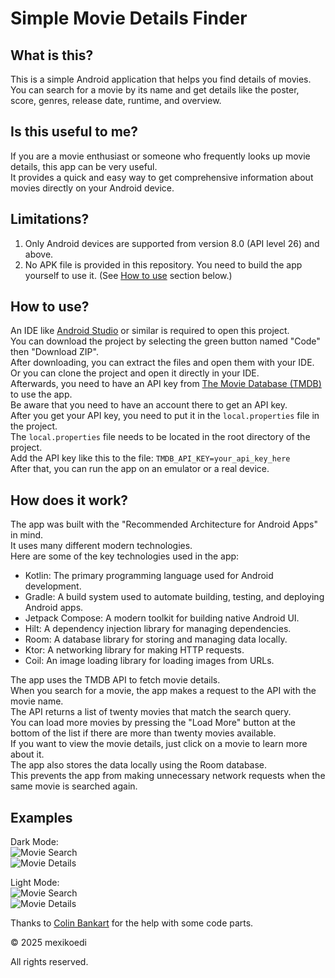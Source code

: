 # Simple Movie Details Finder

## What is this?
This is a simple Android application that helps you find details of movies. <br>
You can search for a movie by its name and get details like the poster, score, genres, release date, runtime, and overview.

## Is this useful to me?
If you are a movie enthusiast or someone who frequently looks up movie details, this app can be very useful. <br>
It provides a quick and easy way to get comprehensive information about movies directly on your Android device.

## Limitations?
1) Only Android devices are supported from version 8.0 (API level 26) and above.
2) No APK file is provided in this repository. You need to build the app yourself to use it. (See [How to use](#How-To-Use) section below.)

## How to use?
An IDE like [Android Studio](https://developer.android.com/studio) or similar is required to open this project. <br>
You can download the project by selecting the green button named "Code" then "Download ZIP". <br>
After downloading, you can extract the files and open them with your IDE. <br>
Or you can clone the project and open it directly in your IDE. <br>
Afterwards, you need to have an API key from [The Movie Database (TMDB)](https://developer.themoviedb.org/docs/getting-started) to use the app. <br>
Be aware that you need to have an account there to get an API key. <br>
After you get your API key, you need to put it in the `local.properties` file in the project. <br>
The `local.properties` file needs to be located in the root directory of the project. <br>
Add the API key like this to the file: `TMDB_API_KEY=your_api_key_here` <br>
After that, you can run the app on an emulator or a real device.

## How does it work?
The app was built with the "Recommended Architecture for Android Apps" in mind. <br>
It uses many different modern technologies. <br>
Here are some of the key technologies used in the app:
- Kotlin: The primary programming language used for Android development.
- Gradle: A build system used to automate building, testing, and deploying Android apps.
- Jetpack Compose: A modern toolkit for building native Android UI.
- Hilt: A dependency injection library for managing dependencies.
- Room: A database library for storing and managing data locally.
- Ktor: A networking library for making HTTP requests.
- Coil: An image loading library for loading images from URLs.

The app uses the TMDB API to fetch movie details. <br>
When you search for a movie, the app makes a request to the API with the movie name. <br>
The API returns a list of twenty movies that match the search query. <br>
You can load more movies by pressing the "Load More" button at the bottom of the list if there are more than twenty movies available. <br>
If you want to view the movie details, just click on a movie to learn more about it. <br>
The app also stores the data locally using the Room database. <br>
This prevents the app from making unnecessary network requests when the same movie is searched again.

## Examples
Dark Mode: <br>
![Movie Search](https://github.com/user-attachments/assets/9c8b2d3e-cfb4-4cfc-b1d0-3dd6eabdc28e "Movie Search") <br>
![Movie Details](https://github.com/user-attachments/assets/372c3851-6833-4981-baf2-c8ddda5971b5 "Movie Details")

Light Mode: <br>
![Movie Search](https://github.com/user-attachments/assets/307cdcb1-d9f3-4570-935b-bfddf7678a74 "Movie Search") <br>
![Movie Details](https://github.com/user-attachments/assets/a76f8e72-3a28-4d00-800e-5cee1f9ed24c "Movie Details")

Thanks to [Colin Bankart](https://github.com/Ironwally) for the help with some code parts.

© 2025 mexikoedi

All rights reserved.
